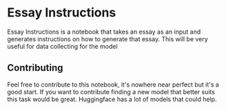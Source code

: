 # Essay Instructions

Essay Instructions is a notebook that takes an essay as an input and generates
instructions on how to generate that essay. This will be very useful for data
collecting for the model

## Contributing

Feel free to contribute to this notebook, it's nowhere near perfect but it's a
good start. If you want to contribute finding a new model that better suits this
task would be great. Huggingface has a lot of models that could help.
